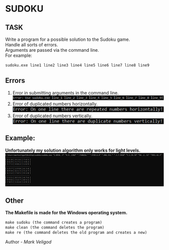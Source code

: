 # SUDOKU  
## TASK
Write a program for a possible solution to the Sudoku game.  
Handle all sorts of errors.  
Arguments are passed via the command line.  
For example:  
```
sudoku.exe line1 line2 line3 line4 line5 line6 line7 line8 line9
```  
## Errors  
1. Error in submitting arguments in the command line.  
![](https://github.com/markveligod/sudoku/raw/master/img/img1.png) 
2. Error of duplicated numbers horizontally.  
![](https://github.com/markveligod/sudoku/raw/master/img/img2.png) 
3. Error of duplicated numbers vertically.  
![](https://github.com/markveligod/sudoku/raw/master/img/img3.png) 
## Example:  
**Unfortunately my solution algorithm only works for light levels.**
![](https://github.com/markveligod/sudoku/raw/master/img/img.png)  
## Other  
**The Makefile is made for the Windows operating system.**
```
make sudoku (the command creates a program)
make clean (the command deletes the program)
make re (the command deletes the old program and creates a new)
```  
  
Author - _Mark Veligod_  
